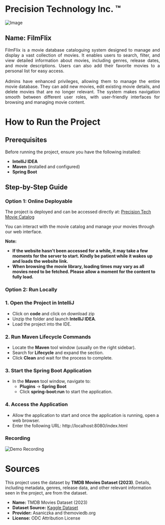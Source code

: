 # Precision Technology Inc. ™

![Image](https://github.com/user-attachments/assets/a1954cca-dbfe-4ded-81a4-0329b46125e4)

## Name: FilmFlix

<div style="text-align: justify;">
FilmFlix is a movie database cataloguing system designed to manage and display a vast collection of movies. It enables users to search, filter, and view detailed information about movies, including genres, release dates, and movie descriptions. Users can also add their favorite movies to a personal list for easy access.
</div>
<br>
<div style="text-align: justify;">
Admins have enhanced privileges, allowing them to manage the entire movie database. They can add new movies, edit existing movie details, and delete movies that are no longer relevant. The system makes navigation smooth between different user roles, with user-friendly interfaces for browsing and managing movie content.
</div>

# How to Run the Project

## Prerequisites
Before running the project, ensure you have the following installed:
- **IntelliJ IDEA**
- **Maven** (installed and configured)
- **Spring Boot**

## Step-by-Step Guide

### Option 1: Online Deployable

The project is deployed and can be accessed directly at: [Precision Tech Movie Catalog](https://precisiontechcollab.onrender.com/index.html)

You can interact with the movie catalog and manage your movies through our web interface.

**Note:**
  - **If the website hasn't been accessed for a while, it may take a few moments for the server to start. Kindly be patient while it wakes up and loads the website link.**
  - **When browsing the movie library, loading times may vary as all movies need to be fetched. Please allow a moment for the content to fully load.**
### Option 2: Run Locally

  ### 1. Open the Project in IntelliJ
  - Click on **code** and click on download zip
  - Unzip the folder and launch **IntelliJ IDEA**.
  - Load the project into the IDE.
  
  ### 2. Run Maven Lifecycle Commands
  - Locate the **Maven** tool window (usually on the right sidebar).
  - Search for **Lifecycle** and expand the section.
  - Click **Clean** and wait for the process to complete.
  
  ### 3. Start the Spring Boot Application
  - In the **Maven** tool window, navigate to:
    - **Plugins** → **Spring Boot**
    - Click **spring-boot:run** to start the application.
  
  ### 4. Access the Application
  - Allow the application to start and once the application is running, open a web browser.
  - Enter the following URL: http://localhost:8080/index.html

### Recording
![Demo Recording](https://github.com/user-attachments/assets/130b8d3c-688e-4b61-bfe7-68263ec09d87)

# Sources 
This project uses the dataset by **TMDB Movies Dataset (2023)**. Details, including metadata, genres, release data, and other relevant information seen in the project, are from the dataset.

- **Name:** TMDB Movies Dataset (2023)
- **Dataset Source:** [Kaggle Dataset](https://www.kaggle.com/datasets/asaniczka/tmdb-movies-dataset-2023-930k-movies)
- **Provider:** Asaniczka and themoviedb.org
- **License:** ODC Attribution License
